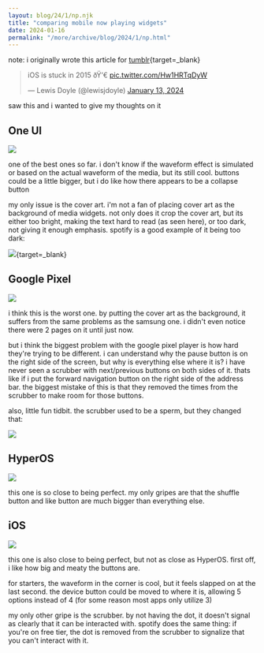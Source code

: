 ```yaml
---
layout: blog/24/1/np.njk
title: "comparing mobile now playing widgets"
date: 2024-01-16
permalink: "/more/archive/blog/2024/1/np.html"
---
```

note: i originally wrote this article for [tumblr](https://cringepoop.tumblr.com/post/739696890303725568/one-ui){target=_blank}

<blockquote class="twitter-tweet" data-dnt="true"><p lang="en" dir="ltr">iOS is stuck in 2015 ðŸ’€ <a href="[https://t.co/Hw1HRTqDyW](https://t.co/Hw1HRTqDyW)">pic.twitter.com/Hw1HRTqDyW</a></p>&mdash; Lewis Doyle (@lewisjdoyle) <a href="[https://twitter.com/lewisjdoyle/status/1746233164391948625?ref_src=twsrc%5Etfw](https://twitter.com/lewisjdoyle/status/1746233164391948625?ref_src=twsrc%5Etfw)">January 13, 2024</a></blockquote> <script async src="[https://platform.twitter.com/widgets.js](https://platform.twitter.com/widgets.js)" charset="utf-8"></script>

saw this and i wanted to give my thoughts on it

## One UI

![](https://i.imgur.com/m3hBFlN.png)

one of the best ones so far. i don't know if the waveform effect is simulated or based on the actual waveform of the media, but its still cool. buttons could be a little bigger, but i do like how there appears to be a collapse button

my only issue is the cover art. i'm not a fan of placing cover art as the background of media widgets. not only does it crop the cover art, but its either too bright, making the text hard to read (as seen here), or too dark, not giving it enough emphasis. spotify is a good example of it being too dark:

[![](https://i.imgur.com/3wX6sM2.png)](https://old.reddit.com/r/truespotify/comments/zerzm2/new_nowplaying_ui_rounded_corners_ab/){target=_blank}

## Google Pixel

![](https://i.imgur.com/6ibA2nS.png)

i think this is the worst one. by putting the cover art as the background, it suffers from the same problems as the samsung one. i didn't even notice there were 2 pages on it until just now.

but i think the biggest problem with the google pixel player is how hard they're trying to be different. i can understand why the pause button is on the right side of the screen, but why is everything else where it is? i have never seen a scrubber with next/previous buttons on both sides of it. thats like if i put the forward navigation button on the right side of the address bar. the biggest mistake of this is that they removed the times from the scrubber to make room for those buttons.

also, little fun tidbit. the scrubber used to be a sperm, but they changed that:

![](https://i.imgur.com/CN4fN2K.png)

## HyperOS

![](https://i.imgur.com/tq4awk2.png)

this one is so close to being perfect. my only gripes are that the shuffle button and like button are much bigger than everything else.

## iOS

![](https://i.imgur.com/QRq6SE2.png)

this one is also close to being perfect, but not as close as HyperOS. first off, i like how big and meaty the buttons are.

for starters, the waveform in the corner is cool, but it feels slapped on at the last second. the device button could be moved to where it is, allowing 5 options instead of 4 (for some reason most apps only utilize 3)

my only other gripe is the scrubber. by not having the dot, it doesn't signal as clearly that it can be interacted with. spotify does the same thing: if you're on free tier, the dot is removed from the scrubber to signalize that you can't interact with it.